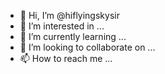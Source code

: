 - 👋 Hi, I’m @hiflyingskysir
- 👀 I’m interested in ...
- 🌱 I’m currently learning ...
- 💞️ I’m looking to collaborate on ...
- 📫 How to reach me ...

<!---
hiflyingskysir/hiflyingskysir is a ✨ special ✨ repository because its `README.md` (this file) appears on your GitHub profile.
You can click the Preview link to take a look at your changes.
--->
